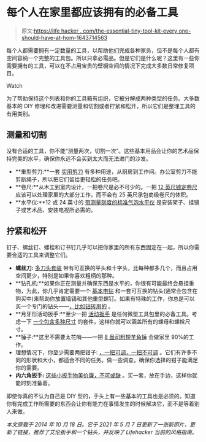 # 每个人在家里都应该拥有的必备工具

> 原文:[https://life hacker . com/the-essential-tiny-tool-kit-every one-should-have-at-hom-1643714563](https://lifehacker.com/the-essential-tiny-tool-kit-everyone-should-have-at-hom-1643714563)

每个人都需要拥有一定数量的工具，以帮助他们完成各种家务，但不是每个人都有空间容纳一个完整的工具包。所以只拿必需品。但是它们是什么呢？这里有一些你需要拥有的工具，可以在不占用宝贵的壁橱空间的情况下完成大多数日常修复项目。

Watch

为了帮助保持这个列表和你的工具箱有组织，它被分解成两种类型的任务。大多数基本的 DIY 修理和改进需要测量和切割或者拧紧和松开，所以它们是整理工具的有用类别。

## **测量和切割**

没有合适的工具，你不能“测量两次，切割一次”。这些基本用品会让你的艺术品保持完美的水平，确保你永远不会买到太大而无法进门的沙发。

*   **重型剪刀:**一套 [实用剪刀](https://amzn.to/3xNQO6W) 有多种用途，从厨房到工作间。办公室剪刀不能剪断绳子，所以把它们留给更轻松的任务吧。
*   **卷尺:**从木工到室内设计，一把卷尺是必不可少的。一把 [12 英尺锁定卷尺](https://amzn.to/3tqQgRe) 应该可以处理家里的大部分工作，而不会有 25 英尺承包商级卷尺的体积。
*   **水平仪:**12 或 24 英寸的 [带测量刻度的标准气泡水平仪](https://amzn.to/2PWIjW4) 是安装架子、挂镜子或艺术品、安装电视所必需的。

## **拧紧和松开**

钉子、螺丝钉、螺栓和订书钉几乎可以把你家里的所有东西固定在一起，所以你需要合适的工具来调整它们。

*   **螺丝刀:** [多刀头套装](https://amzn.to/3ep9wu6) 带有可互换的平头和十字头，比每种都多几个，而且占用空间更少，特别是如果你喜欢粗柄的那种。
*   **钻孔机:**如果你正在测量并确保东西是水平的，你很有可能最终会悬挂重物，为此，你几乎肯定需要一个 [基本电钻](https://www.amazon.com/DECKER-LD120VA-20-Volt-Lithium-Accessories/dp/B006V6YAPI/ref=sr_1_6?asc_campaign=InlineText&asc_refurl=https://lifehacker.com/the-essential-tiny-tool-kit-everyone-should-have-at-hom-1643714563&asc_source=&tag=kinjalifehackerlink-20) 和一套可互换的钻头(通常会包含在购买中)来帮助你放置墙锚和其他重型螺钉。如果有特殊的工作，你总是可以买一个专门的钻头——[，比如钻砖用的](https://www.amazon.com/Concrete-Professional-Industrial-Strength-TITGGI/dp/B088M8TT8L/ref=asc_df_B088M8TT8L/?asc_campaign=InlineText&asc_refurl=https://lifehacker.com/the-essential-tiny-tool-kit-everyone-should-have-at-hom-1643714563&asc_source=&tag=kinjalifehackerlink-20) 。
*   **月牙形活动扳手:**至少一把 [活动扳手](https://amzn.to/3b8s4fS) 是任何微型工具包里的必备工具。考虑一下 [一个包含多种尺寸](https://amzn.to/2PWHY5K) 的套件，这样你就可以涵盖所有的螺母和螺栓尺寸。
*   **锤子:**这里不需要太花哨——一把 [8 盎司粗短羊角锤](https://amzn.to/2RwtiL6) 会做家里 90%的工作。
*   理想情况下，你至少需要两把钳子: [，一把可调，一把不可调](https://www.thisoldhouse.com/tools/21015376/choosing-and-using-pliers) 。它们有许多不同的形状和大小，都适合不同的任务。做一些调查，确保你选择的钳子能满足你的需要。
*   **内六角扳手:** [这些小扳手物美价廉，不可或缺](https://lifehacker.com/how-to-buy-the-right-allen-wrench-set-because-you-need-1846767712) 。买一套，放在手边，这样你就能时刻准备着。

即使你真的不认为自己是 DIY 型的，手头上有一些基本的工具也是必须的。知道你有完成工作所需要的东西会让你有能力在事情发生的时候解决它，而不是等着别人来做。

*本文原载于 2014 年 10 月 18 日。它于 2021 年 5 月 7 日更新了一张新照片，更新了链接，推荐了艾伦扳手和一个钻头，并反映了 Lifehacker 当前的风格指南。*